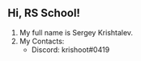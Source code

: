 ## Hi, RS School!
1. My full name is Sergey Krishtalev.
2. My Contacts:
    * Discord: krishoot#0419